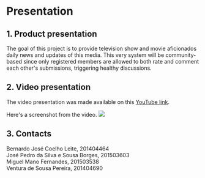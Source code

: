 # Presentation

## 1. Product presentation
The goal of this project is to provide television show and movie aficionados daily news and updates of this media. This very system will be community-based since only registered members are allowed to both rate and comment each other's submissions, triggering healthy discussions.

## 2. Video presentation
The video presentation was made available on this [YouTube link](https://www.youtube.com/watch?v=jBPQiPnRBNI&feature=youtu.be).

Here's a screenshot from the video.
![](https://i.imgur.com/SCZTeYl.jpg)

## 3. Contacts
Bernardo José Coelho Leite, 201404464  
José Pedro da Silva e Sousa Borges, 201503603  
Miguel Mano Fernandes, 201503538  
Ventura de Sousa Pereira, 201404690  
